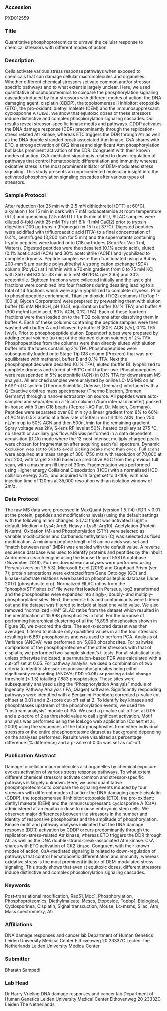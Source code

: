 ### Accession
PXD012559

### Title
Quantitative phosphoproteomics to unravel the cellular response to chemical stressors with different modes of action

### Description
Cells activate various stress response pathways when exposed to chemicals that can damage cellular macromolecules and organelles. Whether different chemical stressors activate common and/or stressor-specific pathways and to what extent is largely unclear. Here, we used quantitative phosphoproteomics to compare the phosphorylation signaling cascades induced by four stressors with different modes of action: the DNA damaging agent: cisplatin (CDDP), the topoisomerase II inhibitor: etoposide (ETO), the pro-oxidant: diethyl maleate (DEM) and the immunosuppressant: cyclosporine A (CsA). We show that equitoxic doses of these stressors induce distinctive and complex phosphorylation signaling cascades. Our results reveal stressor-specific kinase motifs and pathways. CDDP activates the DNA damage response (DDR) predominantly through the replication-stress related Atr kinase, whereas ETO triggers the DDR through Atr as well as the DNA double stranded break associated Atm kinase. CsA shares with ETO, a strong activation of CK2 kinase and significant Atm phosphorylation but lacks prominent activation of the DDR. Congruent with their known modes of action, CsA-mediated signaling is related to down-regulation of pathways that control hematopoietic differentiation and immunity whereas oxidative stress is the most prominent initiator of DEM-modulated stress signaling. This study presents an unprecedented molecular insight into the activated phosphorylation signaling cascades after various types of stressors. 

### Sample Protocol
After reduction (for 25 min with 2.5 mM dithiothreitol (DTT) at 60°C), alkylation ( for 15 min in dark with 7 mM iodoacetamide at room temperature (RT)) and quenching (2.5 mM DTT for 15 min at RT), SILAC samples were diluted 8-fold (with 25 mM Tris (pH 8.1) -1 mM CaCl2) prior to trypsin digestion (100 µg trypsin (Promega) for 15 h at 37°C). Digested peptides were acidified with trifluoroacetic acid (TFA) to a final concentration of 0.4%, centrifuged (3,200 rpm for 5 min) and the supernatants containing tryptic peptides were loaded onto C18 cartridges (Sep-Pak Vac 1 ml, Waters). Digested peptides were then desalted (0.1% acetic acid), eluted (0.1% acetic acid (ACA) and 30% acetonitrile (ACN)) and lyophilized to complete dryness. Peptide samples were then fractionated using a 9.4 by 200-mm 5 µm particle polysulfoethyl A strong cation exchange (SCX) column (PolyLC) at 1 ml/min with a 70-min gradient from 0 to 75 mM KCl, with 350 mM KCl for 38 min in 5 mM KH2PO4 (pH 2.65) and 30% acetonitrile. Eighteen fractions were collected initially and the last eight fractions were combined into four fractions during desalting leading to a total of 14 fractions which were again lyophilized to complete dryness. Prior to phosphopeptide enrichment, Titanium dioxide (TiO2) columns (TipTop 1-100 µl; Glycen Corporation) were prepared by prewashing them with elution buffer (15 mM NH4OH, pH 10.5), equilibration buffer (0.1% TFA) and buffer A (300 mg/ml lactic acid, 80% ACN, 0.1% TFA). Each of these fourteen fractions were then loaded on to the TiO2 columns after dissolving them in buffer A. Each of these columns containing the peptide samples were then washed with buffer A and followed by buffer B (80% ACN [v/v], 0.1% TFA [v/v]). Prior to phosphopeptide elution, Eppendorf tubes were prepared by adding equal volume (to that of the planned elution volume) of 2% TFA. Phosphopeptides from the columns were then directly eluted with elution buffer into the tubes containing 2% TFA. Phosphopeptides were subsequently loaded onto Stage Tip C18 column (Proxeon) that was pre-equilibrated with methanol, buffer B and 0.1% TFA. Next the phosphopeptides were desalted (0.1% TFA), eluted (buffer B), lyophilized to complete dryness and stored at -80°C until further use. Phosphopeptides were resuspended in 5% acetonitrile (ACN) in 0.1% TFA for downstream MS analysis. All enriched samples were analyzed by online LC-MS/MS on an EASY-nLC system (Thermo Scientific, Odense, Denmark) interfaced with a Q-Exactive orbitrap mass spectrometer (Thermo Electron, Bremen, Germany) through a nano-electrospray ion source. All peptides were auto-sampled and separated on a 15 cm column (75μm internal diameter) packed in-house with 3 μm C18 beads (Reprosil-AQ Pur, Dr. Maisch, Germany). Peptides were separated over 80 min by a linear gradient from 8% to 60% of ACN in 0.5% acetic at a flow rate of 500nL/min till 10% ACN, then 250 nL/min up to 50% ACN and then 500nL/min for the remaining gradient. Spray voltage was 2kV, S-lens RF level at 50%, heated capillary at 275 °C, no sheath or auxiliary gas flow. MS was performed in a data dependent acquisition (DDA) mode where the 12 most intense, multiply charged peaks were chosen for fragmentation after acquiring each full spectrum. Dynamic exclusion was set to 30s to avoid picking peaks more than once. Full scans were acquired at a mass range of 300-1750 m/z with resolution of 70,000 at m/z 200, with target 3×106 based on predictive AGC from the previous full scan, with a maximum fill time of 30ms. Fragmentation was performed using Higher energy Collisional Dissociation (HCD) with a normalized HCD collision energy 25%, and acquired with target set to 3×106, with max injection time of 120ms at 35,000 resolution with an isolation window of 2m/z.

### Data Protocol
The raw MS data were processed in MaxQuant (version 1.5.7.4) (FDR < 0.01 at the protein, peptides and modifications levels) using the default settings with the following minor changes: SILAC triplet was activated (Light = default; Medium = Lys4; Arg8; Heavy = Lys8; Arg10). Acetylation (Protein N-term), Oxidation (M) and Phosphorylation (STY) were selected as variable modifications and Carbamidomethylation (C) was selected as fixed modification. A minimum peptide length of 6 amino acids was set and “match between runs” (MBR) was enabled with the default value. A reverse sequence database was used to identify proteins and peptides by the inbuilt Andromeda search engine using the Mouse Uniprot FASTA database (November 2016). Further downstream analyses were performed using Perseus (version 1.5.5.3), Microsoft Excel (2016) and Graphpad Prism (ver. 7); protein annotations were extracted from Gene Ontology (GO) and kinase-substrate relations were based on phosphositeplus database (June 2017) (phosphosite.org). Normalized SILAC ratios from the “phospho(STY)sites.txt” file were first loaded in Perseus, log2 transformed and the phosphosites were expanded into singly-, doubly- and multiply- phosphorylated sites. Next, the reverse hits and contaminants were filtered out and the dataset was filtered to include at least one valid value. We also removed “normalized H/M” SILAC ratios from the dataset which resulted in the identification of 15,898 phosphosites in total. For the purpose of performing hierarchical clustering of all the 15,898 phosphosites shown in Figure 3B, we z-scored the data. The non-z-scored dataset was then averaged, filtered to include only quantified values in all the four stressors resulting in 6,667 phosphosites and was used to perform PCA. Analysis of Variance (ANOVA) was performed on 15,898 phosphosites. For pairwise comparison of the phosphoproteome of the other stressors with that of cisplatin, we performed two-sample student’s t-tests. For all statistical tests, unless otherwise indicated, a permutation-based FDR was calculated with a cut-off set at 0.05. For pathway analysis, we used a combination of two criteria to identify stressor-responsive phosphosites being either significantly responding (ANOVA; FDR <0.05) or passing a fold-change threshold (> 1.5) totalling 7,883 phosphosites. These sites were subsequently analysed using the “Phosphorylation Analysis” module of Ingenuity Pathway Analysis (IPA, Qiagen) software. Significantly responding pathways were identified with a Benjamini-Hochberg corrected p-value cut-off set at 0.01 and a Z-score cut-off set at 2. To identify key kinases and phosphatases upstream of the phosphorylation events, we used the “upstream analysis” module of IPA. We used a p-value cut-off set at 0.05 and a z-score of 2 as threshold value to call significant activation. Motif analysis was performed using the IceLogo web application (Colaert et al, 2009) using the sequences of the total phosphosites from either individual stressors or the entire phosphoproteome dataset as background depending on the analyses performed. Results were visualized as percentage difference (% difference) and a p-value of 0.05 was set as cut-off. 

### Publication Abstract
Damage to cellular macromolecules and organelles by chemical exposure evokes activation of various stress response pathways. To what extent different chemical stressors activate common and stressor-specific pathways is largely unknown. Here, we used quantitative phosphoproteomics to compare the signaling events induced by four stressors with different modes of action: the DNA damaging agent: cisplatin (CDDP), the topoisomerase II inhibitor: etoposide (ETO), the pro-oxidant: diethyl maleate (DEM) and the immunosuppressant: cyclosporine A (CsA) administered at an equitoxic dose to mouse embryonic stem cells. We observed major differences between the stressors in the number and identity of responsive phosphosites and the amplitude of phosphorylation. Kinase motif and pathway analyses indicated that the DNA damage response (DDR) activation by CDDP occurs predominantly through the replication-stress-related Atr kinase, whereas ETO triggers the DDR through Atr as well as the DNA double-strand-break-associated Atm kinase. CsA shares with ETO activation of CK2 kinase. Congruent with their known modes of action, CsA-mediated signaling is related to down-regulation of pathways that control hematopoietic differentiation and immunity, whereas oxidative stress is the most prominent initiator of DEM-modulated stress signaling. This study shows that even at equitoxic doses, different stressors induce distinctive and complex phosphorylation signaling cascades.

### Keywords
Post-translational modification, Rad51, Mdc1, Phosphorylation, Phosphoproteomics, Diethylmaleate, Mescs, Etoposide, Topbp1, Biological, Cyclosporinea, Cisplatin, Signal transduction, Mouse, Lc-msms, Silac, Atm, Mass spectrometry, Atr

### Affiliations
DNA damage responses and cancer lab Department of Human Genetics Leiden University Medical Center Eithovenweg 20 2333ZC Leiden The Netherlands
Leiden University Medical Center

### Submitter
Bharath Sampadi

### Lab Head
Dr Harry Vrieling
DNA damage responses and cancer lab Department of Human Genetics Leiden University Medical Center Eithovenweg 20 2333ZC Leiden The Netherlands


